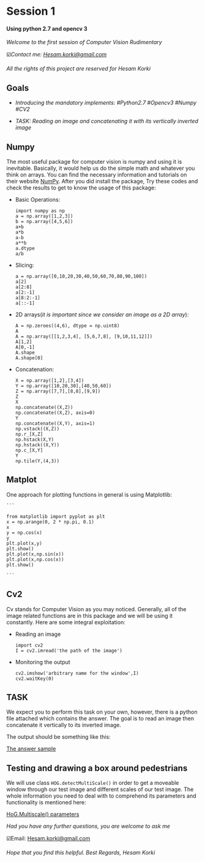 # **Session 1**

#### **Using python 2.7 and opencv 3**

*Welcome to the first session of Computer Vision Rudimentary*

☑️*Contact me: Hesam.korki@gmail.com*

*All the rights of this project are reserved for Hesam Korki*

## **Goals**

- *Introducing the mandatory implements: #Python2.7 #Opencv3 #Numpy #CV2*

- *TASK: Reading an image and concatenating it with its vertically inverted image*

## **Numpy**
The most useful package for computer vision is numpy and using it is inevitable. Basically, it would help us do the simple math and whatever you think on arrays. You can find the necessary information and tutorials on their website [NumPy](http://www.numpy.org/).
After you did install the package, Try these codes and check the results to get to know the usage of this package:
- Basic Operations: 
    ```
    import numpy as np
    a = np.array([1,2,3])
    b = np.array([4,5,6])
    a+b
    a*b
    a-b
    a**b
    a.dtype
    a/b
    
    ```
- Slicing:  
    ```
    a = np.array([0,10,20,30,40,50,60,70,80,90,100])
    a[2]
    a[2:8]
    a[2:-1]
    a[8:2:-1]
    a[::-1]
    ```
- 2D arrays(*it is important since we consider an image as a 2D array*):
    ```
    A = np.zeroes((4,6), dtype = np.uint8)
    A
    A = np.array([[1,2,3,4], [5,6,7,8], [9,10,11,12]])
    A[1,2]
    A[0,-1]
    A.shape
    A.shape[0]
    
    ```
 - Concatenation:
    ```
    X = np.array([1,2],[3,4])
    Y = np.array([10,20,30],[40,50,60])
    Z = np.array([7,7],[8,8],[9,9])
    Z
    X
    np.concatenate((X,Z))
    np.concatenate((X,Z), axis=0)
    Y
    np.concatenate((X,Y), axis=1)
    np.vstack((X,Z))
    np.r_[X,Z]
    np.hstack(X,Y)
    np.hstack((X,Y))
    np.c_[X,Y]
    Y
    np.tile(Y,(4,3))
    
    ```
       



## **Matplot**
One approach for plotting functions in general is using Matplotlib:

    ```
    
    from matplotlib import pyplot as plt
    x = np.arange(0, 2 * np.pi, 0.1)
    x
    y = np.cos(x)
    y
    plt.plot(x,y)
    plt.show()
    plt.plot(x,np.sin(x))
    plt.plot(x,np.cos(x))
    plt.show()
    
    ```
   


## **Cv2**
Cv stands for Computer Vision as you may noticed. Generally, all of the image related functions are in this package and we will be using it constantly.
Here are some integral exploitation:

- Reading an image
    ```
    import cv2
    I = cv2.imread('the path of the image')
    ```
- Monitoring the output
    ```
    cv2.imshow('arbitrary name for the window',I)
    cv2.waitKey(0)
    ```
## **TASK**
We expect you to perform this task on your own, however, there is a python file attached which contains the answer. The goal is to read an image then concatenate it vertically to its inverted image.

The output should be something like this:

[The answer sample](http://hesamkorki.com/wp-content/uploads/2018/09/Screen-Shot-2018-09-12-at-16.57.21.png)

## **Testing and drawing a box around pedestrians**

We will use class `HOG.detectMultiScale()` in order to get a moveable window through our test image and different scales of our test image. The whole information you need to deal with to comprehend its parameters and functionality is mentioned here:

[HoG.Multiscale() parameters](https://www.pyimagesearch.com/2015/11/16/hog-detectmultiscale-parameters-explained/)

*Had you have any further questions, you are welcome to ask me*

☑️Email: Hesam.korki@gmail.com

*Hope that you find this helpful.
Best Regards,
Hesam Korki*

